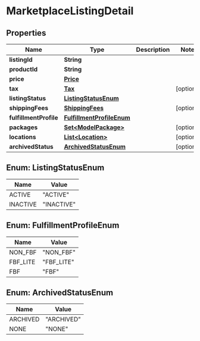

# MarketplaceListingDetail


## Properties

| Name | Type | Description | Notes |
|------------ | ------------- | ------------- | -------------|
|**listingId** | **String** |  |  |
|**productId** | **String** |  |  |
|**price** | [**Price**](Price.md) |  |  |
|**tax** | [**Tax**](Tax.md) |  |  [optional] |
|**listingStatus** | [**ListingStatusEnum**](#ListingStatusEnum) |  |  |
|**shippingFees** | [**ShippingFees**](ShippingFees.md) |  |  [optional] |
|**fulfillmentProfile** | [**FulfillmentProfileEnum**](#FulfillmentProfileEnum) |  |  |
|**packages** | [**Set&lt;ModelPackage&gt;**](ModelPackage.md) |  |  [optional] |
|**locations** | [**List&lt;Location&gt;**](Location.md) |  |  [optional] |
|**archivedStatus** | [**ArchivedStatusEnum**](#ArchivedStatusEnum) |  |  [optional] |



## Enum: ListingStatusEnum

| Name | Value |
|---- | -----|
| ACTIVE | &quot;ACTIVE&quot; |
| INACTIVE | &quot;INACTIVE&quot; |



## Enum: FulfillmentProfileEnum

| Name | Value |
|---- | -----|
| NON_FBF | &quot;NON_FBF&quot; |
| FBF_LITE | &quot;FBF_LITE&quot; |
| FBF | &quot;FBF&quot; |



## Enum: ArchivedStatusEnum

| Name | Value |
|---- | -----|
| ARCHIVED | &quot;ARCHIVED&quot; |
| NONE | &quot;NONE&quot; |




